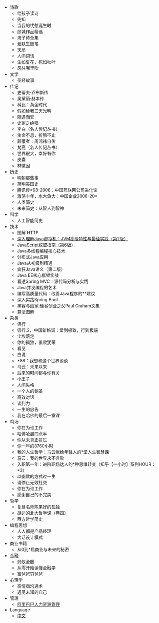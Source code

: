 * 诗歌
    * 给孩子读诗
    * 先知
    * 当我的忧愁诞生时
    * 顾城作品精选
    * 海子诗全集
    * 爱默生随笔
    * 天局
    * 人间词话
    * 生如夏花，死如秋叶
    * 风往哪里吹
* 文学
    * 圣经故事
* 传记
    * 史蒂夫·乔布斯传
    * 奥黛丽·赫本传
    * 科比：黄金时代
    * 假如给我三天光明
    * 随遇而安
    * 史家之绝唱
    * 李白（名人传记丛书）
    * 生命不息，折腾不止
    * 颠覆者：周鸿祎自传
    * 梵高（名人传记丛书）
    * 世界很大，幸好有你
    * 皮囊
    * 林徽因
* 历史
    * 明朝那些事
    * 简明美国史
    * 腾讯传*98-2008：中国互联网公司进化论
    * 激荡十年，水大鱼大：中国企业2008-20*
    * 人类简史
    * 未来简史：从智人到智神
* 科学
    * 人工智能简史
* 技术
    * 图解 HTTP
    * [深入理解Java虚拟机：JVM高级特性与最佳实践（第2版）](technology/java_virtual_machine2.md)
    * [JavaScript权威指南（第6版）](technology/javascript_v6.md)
    * Java多线程编程核心技术
    * 分布式Java应用
    * Java从初级到精通
    * 疯狂Java讲义（第二版）
    * Java EE核心框架实战
    * 看透Spring MVC：源代码分析与实践
    * Java并发编程的艺术
    * 编写高质量代码：改善Java程序的**建议
    * 深入实践Spring Boot
    * 黑客与画家:硅谷创业之父Paul Graham文集
    * 算法图解
* 杂类
    * 侣行
    * 侣行.2，中国新格调：爱到极致，行到极端
    * 尘埃落定
    * 你的孤独，虽败犹荣
    * 看见
    * 白说
    * *88：我想和这个世界谈谈
    * 马云：未来以来
    * 后来的时间都与你有关
    * 小王子
    * 人间失格
    * 一个人的朝圣
    * 高效对话
    * 谈判力
    * 一生的忠告
    * 我在哈佛的最后一堂课
* 鸡汤
    * 你在为谁工作
    * 哈佛凌晨四点半
    * 你从未真正拼过
    * 你一年的8760小时
    * 我的人生哲学：马云献给年轻人的*堂人生智慧课
    * 马云：我的世界永不言败
    * 入职第一年：进阶职场达人的*种思维转变（知乎【一小时】系列HOUR：*3）
    * 以幽默的方式过一生
    * 请停止无效社交
    * 你在为谁工作
    * 感谢自己的不完美
* 哲学
    * 复旦名师陈果好的孤独
    * 胡适的北大哲学课（卷四）
    * 西方哲学简史
* 编程思想
    * 人人都是产品经理
    * 大话设计模式
* 商业书籍
    * 从0到*启商业与未来的秘密
* 金融
    * 蚂蚁金服
    * 从零开始读懂金融学
    * 富爸爸穷爸爸
* 心理学
    * 高情商沟通术
    * 遇见未知的自己
* 管理
    * [阿里巴巴人力资源管理](manage/alibaba_manage.md)
* Language
    * [中文](/)